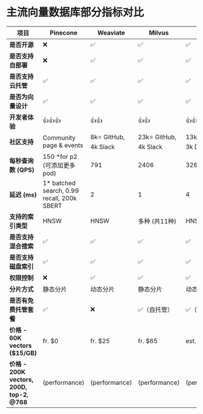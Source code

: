 # 主流向量数据库部分指标对比

| 项目 | Pinecone | Weaviate | Milvus | Qdrant | Chroma | Elasticsearch | PGVector |
|------|----------|----------|--------|--------|--------|----------------|----------|
| **是否开源** | ❌ | ✅ | ✅ | ✅ | ✅ | ✅ | ✅ |
| **是否支持自部署** | ❌ | ✅ | ✅ | ✅ | ✅ | ✅ | ✅ |
| **是否支持云托管** | ✅ | ✅ | ✅ | ✅ | ❌ | ❌ | ✅（✓） |
| **是否为向量设计** | ✅ | ✅ | ✅ | ✅ | ✅ | ❌ | ✅ |
| **开发者体验** | 👍👍👍 | 👍👍 | 👍👍 | 👍👍 | 👍👍 | 👍 | 👍 |
| **社区支持** | Community page & events | 8k⭐ GitHub, 4k Slack | 23k⭐ GitHub, 4k Slack | 13k⭐ GitHub, 3k Discord | 9k⭐ GitHub, 6k Discord | 23k Slack | 6k⭐ GitHub |
| **每秒查询数 (QPS)** | 150 *for p2 (可添加更多 pod) | 791 | 2406 | 326 | ? | 700–100 *from reports | 141 |
| **延迟 (ms)** | 1* batched search, 0.99 recall, 200k SBERT | 2 | 1 | 4 | ? | ? | 8 |
| **支持的索引类型** | HNSW | HNSW | 多种 (共11种) | HNSW | HNSW | HNSW | HNSW / IVFFlat |
| **是否支持混合搜索** | ✅ | ✅ | ✅ | ✅ | ✅ | ✅ | ✅ |
| **是否支持磁盘索引** | ✅ | ✅ | ✅ | ✅ | ✅ | ✅ | ✅ |
| **权限控制** | ❌ | ✅ | ✅ | ✅ | ✅ | ✅ | ❌ |
| **分片方式** | 静态分片 | 动态分片 | 静态分片 | 动态分片 | 静态分片 | 静态分片 | - |
| **是否有免费托管套餐** | ✅ | ❌ | ✅（自托管） | ✅（自托管） | ✅（自托管） | ❌ | ✅ |
| **价格 - 60K vectors ($15/GB)** | fr. $0 | fr. $25 | fr. $65 | est. $9 | varies | $95 | varies |
| **价格 - 200K vectors, 200D, top-2, @768** | (performance) | (performance) | (performance) | (performance) | (performance) | (performance) | (performance) |